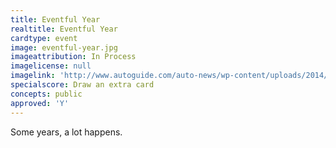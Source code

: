 ```yaml
---
title: Eventful Year
realtitle: Eventful Year
cardtype: event
image: eventful-year.jpg
imageattribution: In Process
imagelicense: null
imagelink: 'http://www.autoguide.com/auto-news/wp-content/uploads/2014/05/Top-1980s-Car-Features-Main-Art.jpg'
specialscore: Draw an extra card
concepts: public
approved: 'Y'
---
```


Some years, a lot happens.
